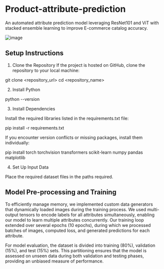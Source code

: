 # Product-attribute-prediction
An automated attribute prediction model leveraging ResNet101 and ViT with stacked ensemble learning to improve E-commerce catalog accuracy. 

![image](https://github.com/user-attachments/assets/070fff5a-a2f1-45a2-bc81-dbed69f0d9fa)


## Setup Instructions

1. Clone the Repository
If the project is hosted on GitHub, clone the repository to your local machine:

git clone <repository_url>
cd <repository_name>

2. Install Python

python --version

3. Install Dependencies

Install the required libraries listed in the requirements.txt file:

pip install -r requirements.txt

If you encounter version conflicts or missing packages, install them individually:

pip install torch torchvision transformers scikit-learn numpy pandas matplotlib

4. Set Up Input Data

Place the required dataset files in the paths required.

## Model Pre-processing and Training

To efficiently manage memory, we implemented custom data generators that dynamically loaded images during the training process. We used multi-output tensors to encode labels for all attributes simultaneously, enabling our model to learn multiple attributes concurrently. Our training loop extended over several epochs (10 epochs), during which we processed batches of images, computed loss, and generated predictions for each attribute.

For model evaluation, the dataset is divided into training (80\%), validation (15\%), and test (15\%) sets. This partitioning ensures that the model is assessed on unseen data during both validation and testing phases, providing an unbiased measure of performance.

